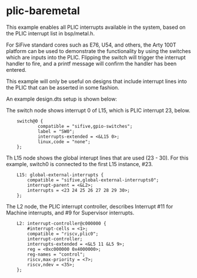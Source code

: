 # plic-baremetal
This example enables all PLIC interrupts available in the system, based on the PLIC interrupt list in bsp/metal.h.

For SiFive standard cores such as E76, U54, and others, the Arty 100T platform can be used to demonstrate the functionality by using the switches which are inputs into the PLIC.  Flipping the switch will trigger the interrupt handler to fire, and a printf message will confirm the handler has been entered.  

This example will only be useful on designs that include interrupt lines into the PLIC that can be asserted in some fashion.

An example design.dts setup is shown below:

The switch node shows interrupt 0 of L15, which is PLIC interrupt 23, below.

        switch@0 {
                compatible = "sifive,gpio-switches";
                label = "SW0";
                interrupts-extended = <&L15 0>;
                linux,code = "none";
        };


Th L15 node shows the global interupt lines that are used (23 - 30).
For this example, switch0 is connected to the first L15 instance, #23.

        L15: global-external-interrupts {
            compatible = "sifive,global-external-interrupts0";
            interrupt-parent = <&L2>;
            interrupts = <23 24 25 26 27 28 29 30>;
        };

The L2 node, the PLIC interrupt controller, describes Interrupt #11 for Machine interrupts, and #9 for Supervisor interrupts.

        L2: interrupt-controller@c000000 {
            #interrupt-cells = <1>;
            compatible = "riscv,plic0";
            interrupt-controller;
            interrupts-extended = <&L5 11 &L5 9>;
            reg = <0xc000000 0x4000000>;
            reg-names = "control";
            riscv,max-priority = <7>;
            riscv,ndev = <35>;
        };
